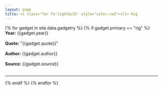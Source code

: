 ```yaml
---
layout: page
title: <i class="far fa-lightbulb" style="color:red"></i> Rig
---
```


{% for gadget in site.data.gadgetry %}
{% if gadget.primary == "rig" %}
  <br>
  **Year:** {{gadget.year}}
  <br>
  <br>
  **Quote:** "{{gadget.quote}}"
  <br>
  <br>
  **Author:** {{gadget.author}}
  <br>
  <br>
  **Source:** {{gadget.source}}
  <br>
  <br>
  <hr/>
{% endif %}
{% endfor %}
